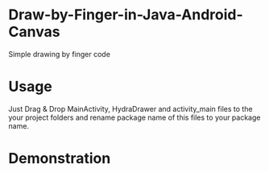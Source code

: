 # Draw-by-Finger-in-Java-Android-Canvas
Simple drawing by finger code 
# Usage
Just Drag & Drop MainActivity, HydraDrawer and activity_main files to the your project folders and rename package name of this files to your package name.
# Demonstration
